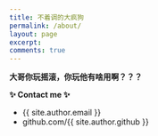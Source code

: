```yaml
---
title: 不着调的大疯狗
permalink: /about/
layout: page
excerpt: 
comments: true
---
```



**大哥你玩摇滚，你玩他有啥用啊？？？**

<!-- Valine 评论区 -->
<div id="vcomments"></div>
<script src="//cdn1.lncld.net/static/js/3.0.4/av-min.js"></script>
<script src='//unpkg.com/valine/dist/Valine.min.js'></script>
<script>
  new Valine({
    el: '#vcomments',
    appId: 'v9FFeF48UwudquFr7xzz3wLc-gzGzoHsz',          // 替换为你的 LeanCloud AppID
    appKey: 'bKcxy6P4pcSHu4pY1tvoVRpq',        // 替换为你的 LeanCloud AppKey
    placeholder: '请输入评论...', // 评论框占位符
    path: window.location.pathname, // 使用文章路径作为唯一标识
    avatar: 'mp',                // 头像样式（'mp'、'identicon' 等）
    pageSize: 10,                // 评论分页数量
    lang: 'zh-cn',               // 语言（中文简体）
  });
</script>


**✨ Contact me ✨**

- {{ site.author.email }}
- github.com/{{ site.author.github }}
